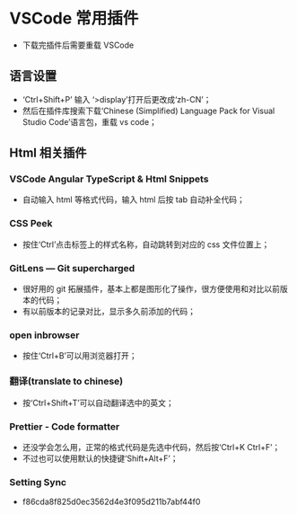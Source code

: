 # VSCode 常用插件

- 下载完插件后需要重载 VSCode

## 语言设置

- ‘Ctrl+Shift+P’ 输入 ‘>display’打开后更改成‘zh-CN’；
- 然后在插件库搜索下载‘Chinese (Simplified) Language Pack for Visual Studio Code’语言包，重载 vs code；

## Html 相关插件

### VSCode Angular TypeScript & Html Snippets

- 自动输入 html 等格式代码，输入 html 后按 tab 自动补全代码；

### CSS Peek

- 按住‘Ctrl’点击标签上的样式名称，自动跳转到对应的 css 文件位置上；

### GitLens — Git supercharged

- 很好用的 git 拓展插件，基本上都是图形化了操作，很方便使用和对比以前版本的代码；
- 有以前版本的记录对比，显示多久前添加的代码；

### open inbrowser

- 按住‘Ctrl+B’可以用浏览器打开；

### 翻译(translate to chinese)

- 按‘Ctrl+Shift+T’可以自动翻译选中的英文；

### Prettier - Code formatter

- 还没学会怎么用，正常的格式代码是先选中代码，然后按‘Ctrl+K Ctrl+F’；
- 不过也可以使用默认的快捷键‘Shift+Alt+F’；

### Setting Sync

- f86cda8f825d0ec3562d4e3f095d211b7abf44f0
